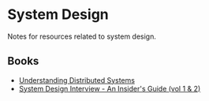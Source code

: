 # System Design

Notes for resources related to system design.

## Books
 * [Understanding Distributed Systems](./understanding-distributed-systems)
 * [System Design Interview - An Insider's Guide (vol 1 & 2)](./system-design-interview)

